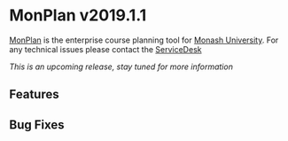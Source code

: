 # **MonPlan v2019.1.1**

[MonPlan](https://monplan.apps.monash.edu/) is the enterprise course planning tool for [Monash University](https://monash.edu/). For any technical issues please contact the [ServiceDesk](https://servicedeskonline.monash.edu/)

_This is an upcoming release, stay tuned for more information_

##  **Features**

##  **Bug Fixes**
